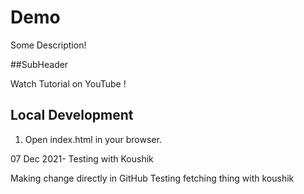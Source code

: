 # Demo

Some Description!

##SubHeader

Watch Tutorial on YouTube   !

## Local Development

1. Open index.html in your browser. 


07 Dec 2021- Testing with Koushik

Making change directly in GitHub
Testing fetching thing with koushik
